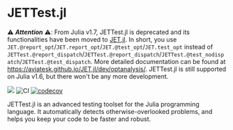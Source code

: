 # JETTest.jl

:warning: _**Attention**_ :warning::
From Julia v1.7, JETTest.jl is deprecated and its functionalities have been moved to [JET.jl](https://github.com/aviatesk/JET.jl).
In short, you use `JET.@report_opt`/`JET.report_opt`/`JET.@test_opt`/`JET.test_opt` instead of `JETTest.@report_dispatch`/`JETTest.@report_dispatch`/`JETTest.@test_nodispatch`/`JETTest.@test_dispatch`.
More detailed documentation can be found at <https://aviatesk.github.io/JET.jl/dev/optanalysis/>.
JETTest.jl is still supported on Julia v1.6, but there won't be any more development.

[![](https://img.shields.io/badge/docs-dev-blue.svg)](https://aviatesk.github.io/JETTest.jl/dev/)
![CI](https://github.com/aviatesk/JETTest.jl/workflows/CI/badge.svg)
[![codecov](https://codecov.io/gh/aviatesk/JETTest.jl/branch/master/graph/badge.svg)](https://codecov.io/gh/aviatesk/JETTest.jl)

JETTest.jl is an advanced testing toolset for the Julia programming language.
It automatically detects otherwise-overlooked problems, and helps you keep your code to be faster and robust.
